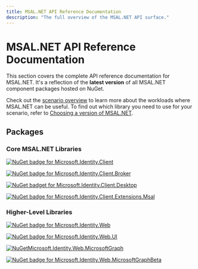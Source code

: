 ```yaml
---
title: MSAL.NET API Reference Documentation
description: "The full overview of the MSAL.NET API surface."
---
```


# MSAL.NET API Reference Documentation 

This section covers the complete API reference documentation for MSAL.NET. It's a reflection of the **latest version** of all MSAL.NET component packages hosted on NuGet.

Check out the [scenario overview](/entra/msal/dotnet/getting-started/scenarios) to learn more about the workloads where MSAL.NET can be useful. To find out which library you need to use for your scenario, refer to [Choosing a version of MSAL.NET](/entra/msal/dotnet/getting-started/choosing-msal-dotnet).

## Packages

### Core MSAL.NET Libraries

[![NuGet badge for Microsoft.Identity.Client](https://img.shields.io/nuget/v/Microsoft.Identity.Client.svg?style=flat-square&label=Microsoft.Identity.Client&colorB=00b200)](https://www.nuget.org/packages/Microsoft.Identity.Client/)

[![NuGet badge for Microsoft.Identity.Client.Broker](https://img.shields.io/nuget/v/Microsoft.Identity.Client.Broker.svg?style=flat-square&label=Microsoft.Identity.Client.Broker&colorB=00b200)](https://www.nuget.org/packages/Microsoft.Identity.Client.Broker/)

[![NuGet badget for Microsoft.Identity.Client.Desktop](https://img.shields.io/nuget/v/Microsoft.Identity.Client.Desktop.svg?style=flat-square&label=Microsoft.Identity.Client.Desktop&colorB=00b200)](https://www.nuget.org/packages/Microsoft.Identity.Client.Desktop/)

[![NuGet badge for Microsoft.Identity.Client.Extensions.Msal](https://img.shields.io/nuget/v/Microsoft.Identity.Client.Extensions.Msal.svg?style=flat-square&label=Microsoft.Identity.Client.Extensions.Msal&colorB=00b200)](https://www.nuget.org/packages/Microsoft.Identity.Client.Extensions.Msal/)

### Higher-Level Libraries

[![NuGet badge for Microsoft.Identity.Web](https://img.shields.io/nuget/v/Microsoft.Identity.Web.svg?style=flat-square&label=Microsoft.Identity.Web&colorB=00b200)](https://www.nuget.org/packages/Microsoft.Identity.Web/)

[![NuGet badge for Microsoft.Identity.Web.UI](https://img.shields.io/nuget/v/Microsoft.Identity.Web.UI.svg?style=flat-square&label=Microsoft.Identity.Web.UI&colorB=00b200)](https://www.nuget.org/packages/Microsoft.Identity.Web.UI/)

[![NuGetMicrosoft.Identity.Web.MicrosoftGraph](https://img.shields.io/nuget/v/Microsoft.Identity.Web.MicrosoftGraph.svg?style=flat-square&label=Microsoft.Identity.Web.MicrosoftGraph&colorB=00b200)](https://www.nuget.org/packages/Microsoft.Identity.Web.MicrosoftGraph/)

[![NuGet badge for Microsoft.Identity.Web.MicrosoftGraphBeta](https://img.shields.io/nuget/v/Microsoft.Identity.Web.MicrosoftGraphBeta.svg?style=flat-square&label=Microsoft.Identity.Web.MicrosoftGraphBeta&colorB=00b200)](https://www.nuget.org/packages/Microsoft.Identity.Web.MicrosoftGraphBeta/)
